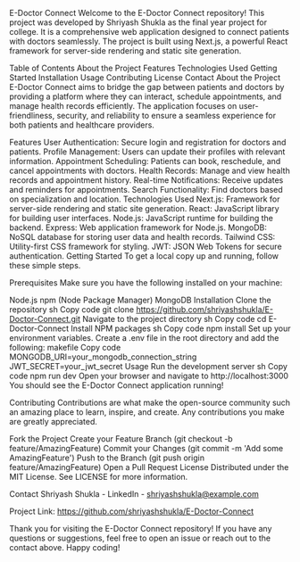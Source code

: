E-Doctor Connect
Welcome to the E-Doctor Connect repository! This project was developed by Shriyash Shukla as the final year project for college. It is a comprehensive web application designed to connect patients with doctors seamlessly. The project is built using Next.js, a powerful React framework for server-side rendering and static site generation.

Table of Contents
About the Project
Features
Technologies Used
Getting Started
Installation
Usage
Contributing
License
Contact
About the Project
E-Doctor Connect aims to bridge the gap between patients and doctors by providing a platform where they can interact, schedule appointments, and manage health records efficiently. The application focuses on user-friendliness, security, and reliability to ensure a seamless experience for both patients and healthcare providers.

Features
User Authentication: Secure login and registration for doctors and patients.
Profile Management: Users can update their profiles with relevant information.
Appointment Scheduling: Patients can book, reschedule, and cancel appointments with doctors.
Health Records: Manage and view health records and appointment history.
Real-time Notifications: Receive updates and reminders for appointments.
Search Functionality: Find doctors based on specialization and location.
Technologies Used
Next.js: Framework for server-side rendering and static site generation.
React: JavaScript library for building user interfaces.
Node.js: JavaScript runtime for building the backend.
Express: Web application framework for Node.js.
MongoDB: NoSQL database for storing user data and health records.
Tailwind CSS: Utility-first CSS framework for styling.
JWT: JSON Web Tokens for secure authentication.
Getting Started
To get a local copy up and running, follow these simple steps.

Prerequisites
Make sure you have the following installed on your machine:

Node.js
npm (Node Package Manager)
MongoDB
Installation
Clone the repository
sh
Copy code
git clone https://github.com/shriyashshukla/E-Doctor-Connect.git
Navigate to the project directory
sh
Copy code
cd E-Doctor-Connect
Install NPM packages
sh
Copy code
npm install
Set up your environment variables. Create a .env file in the root directory and add the following:
makefile
Copy code
MONGODB_URI=your_mongodb_connection_string
JWT_SECRET=your_jwt_secret
Usage
Run the development server
sh
Copy code
npm run dev
Open your browser and navigate to http://localhost:3000
You should see the E-Doctor Connect application running!

Contributing
Contributions are what make the open-source community such an amazing place to learn, inspire, and create. Any contributions you make are greatly appreciated.

Fork the Project
Create your Feature Branch (git checkout -b feature/AmazingFeature)
Commit your Changes (git commit -m 'Add some AmazingFeature')
Push to the Branch (git push origin feature/AmazingFeature)
Open a Pull Request
License
Distributed under the MIT License. See LICENSE for more information.

Contact
Shriyash Shukla - LinkedIn - shriyashshukla@example.com

Project Link: https://github.com/shriyashshukla/E-Doctor-Connect

Thank you for visiting the E-Doctor Connect repository! If you have any questions or suggestions, feel free to open an issue or reach out to the contact above. Happy coding!
